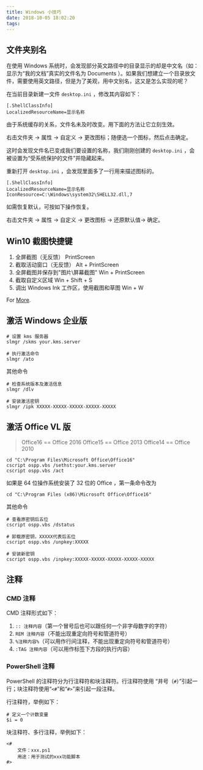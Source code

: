```yaml
---
title: Windows 小技巧
date: 2018-10-05 18:02:20
tags:
---
```


## 文件夹别名

在使用 Windows 系统时，会发现部分英文路径中的目录显示的却是中文名（如：显示为“我的文档”真实的文件名为 Documents ）。如果我们想建立一个目录放文件，需要使用英文路径，但是为了美观，用中文别名，这又是怎么实现的呢？

在当前目录新建一文件 `desktop.ini` ，修改其内容如下：

    [.ShellClassInfo]
    LocalizedResourceName=显示名称

由于系统缓存的关系，文件名未及时改变。用下面的方法让它立刻生效。

右击文件夹 -> 属性 -> 自定义 -> 更改图标；随便选一个图标，然后点击确定。

这时会发现文件名已变成我们要设置的名称，我们刚刚创建的 `desktop.ini` ，会被设置为“受系统保护的文件”并隐藏起来。

重新打开 `desktop.ini` ，会发现里面多了一行用来描述图标的。

    [.ShellClassInfo]
    LocalizedResourceName=显示名称
    IconResource=C:\Windows\system32\SHELL32.dll,7

如需恢复默认，可按如下操作恢复。

右击文件夹 -> 属性 -> 自定义 -> 更改图标 -> 还原默认值-> 确定。

<!-- more -->

## Win10 截图快捷键

1. 全屏截图（无反馈）
    PrintScreen
2. 截取活动窗口（无反馈）
    Alt + PrintScreen
3. 全屏截图并保存到"图片\屏幕截图"
    Win + PrintScreen
4. 截取自定义区域
    Win + Shift + S
5. 调出 Windows Ink 工作区，使用截图和草图
    Win + W

For [More](https://zhuanlan.zhihu.com/p/33831541 ).

## 激活 Windows 企业版

    # 设置 kms 服务器
    slmgr /skms your.kms.server

    # 执行激活命令
    slmgr /ato

其他命令

    # 检查系统版本及激活信息
    slmgr /dlv

    # 安装激活密钥
    slmgr /ipk XXXXX-XXXXX-XXXXX-XXXXX-XXXXX

## 激活 Office VL 版

> Office16 == Office 2016
> Office15 == Office 2013
> Office14 == Office 2010

    cd "C:\Program Files\Microsoft Office\Office16"
    cscript ospp.vbs /sethst:your.kms.server
    cscript ospp.vbs /act

如果是 64 位操作系统安装了 32 位的 Office ，第一条命令改为

    cd "C:\Program Files (x86)\Microsoft Office\Office16"

其他命令

    # 查看原密钥后五位
    cscript ospp.vbs /dstatus

    # 卸载原密钥，XXXXX代表后五位
    cscript ospp.vbs /unpkey:XXXXX

    # 安装新密钥
    cscript ospp.vbs /inpkey:XXXXX-XXXXX-XXXXX-XXXXX-XXXXX

## 注释

### CMD 注释

CMD 注释形式如下：

1. `:: 注释内容`（第一个冒号后也可以跟任何一个非字母数字的字符）
2. `REM 注释内容`（不能出现重定向符号和管道符号）
3. `%注释内容%`（可以用作行间注释，不能出现重定向符号和管道符号）
4. `:TAG 注释内容`（可以用作标签下方段的执行内容）

### PowerShell 注释

PowerShell 的注释符分为行注释符和块注释符。行注释符使用 “井号（`#`）”引起一行；块注释符使用“`<#`”和“`#>`”来引起一段注释。

行注释符，举例如下：

    # 定义一个计数变量
    $i = 0

块注释符、多行注释，举例如下：

    <#
        文件：xxx.ps1
        用途：用于测试的xxx功能脚本
    #>
